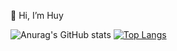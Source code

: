 👋 Hi, I’m Huy

![Anurag's GitHub stats](https://github-readme-stats.vercel.app/api?username=dnh273&show_icons=true&theme=dark) [![Top Langs](https://github-readme-stats.vercel.app/api/top-langs/?username=dnh273&layout=compact)](https://github.com/anuraghazra/github-readme-stats)

<!---
dnh273/dnh273 is a ✨ special ✨ repository because its `README.md` (this file) appears on your GitHub profile.
You can click the Preview link to take a look at your changes.
--->
